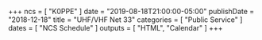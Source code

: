 +++
ncs = [ "K0PPE" ]
date = "2019-08-18T21:00:00-05:00"
publishDate = "2018-12-18"
title = "UHF/VHF Net 33"
categories = [ "Public Service" ]
dates = [ "NCS Schedule" ]
outputs = [ "HTML", "Calendar" ]
+++
